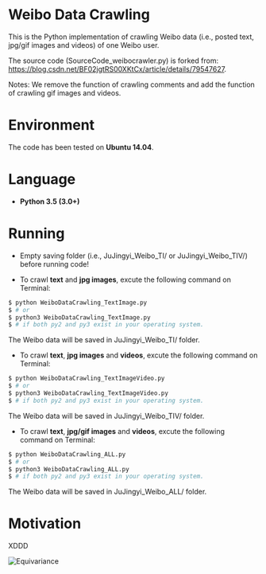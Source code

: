 # Weibo Data Crawling

This is the Python implementation of crawling Weibo data (i.e., posted text, jpg/gif images and videos) of one Weibo user.

The source code (SourceCode_weibocrawler.py) is forked from: https://blog.csdn.net/BF02jgtRS00XKtCx/article/details/79547627.

Notes: We remove the function of crawling comments and add the function of crawling gif images and videos.

# Environment

The code has been tested on **Ubuntu 14.04**. 

# Language

* __Python 3.5 (3.0+)__

# Running

* Empty saving folder (i.e., JuJingyi_Weibo_TI/ or JuJingyi_Weibo_TIV/) before running code!

* To crawl **text** and **jpg images**, excute the following command on Terminal:
```bash
$ python WeiboDataCrawling_TextImage.py
$ # or
$ python3 WeiboDataCrawling_TextImage.py
$ # if both py2 and py3 exist in your operating system.
```
The Weibo data will be saved in JuJingyi_Weibo_TI/ folder.

* To crawl **text**, **jpg images** and **videos**, excute the following command on Terminal:
```bash
$ python WeiboDataCrawling_TextImageVideo.py
$ # or
$ python3 WeiboDataCrawling_TextImageVideo.py
$ # if both py2 and py3 exist in your operating system.
```
The Weibo data will be saved in JuJingyi_Weibo_TIV/ folder.

* To crawl **text**, **jpg/gif images** and **videos**, excute the following command on Terminal:
```bash
$ python WeiboDataCrawling_ALL.py
$ # or
$ python3 WeiboDataCrawling_ALL.py
$ # if both py2 and py3 exist in your operating system.
```
The Weibo data will be saved in JuJingyi_Weibo_ALL/ folder.

# Motivation

XDDD

![Equivariance](https://github.com/HeZhang1994/weibo-data-crawling/blob/master/JuJingyi.jpg)
